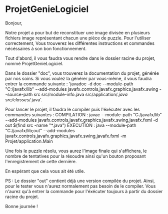# ProjetGenieLogiciel

Bonjour,

Notre projet a pour but de reconstituer une image divisée en plusieurs fichiers image représentant chacun une pièce de puzzle. Pour l'utiliser correctement,
Vous trouverez les différentes instructions et commandes nécéssaires à son bon fonctionnement.

Tout d'abord, il vous faudra vous rendre dans le dossier racine du projet, nommé ProjetGenieLogiciel.

Dans le dossier "doc", vous trouverez la documentation du projet, générée par nos soins. Si vous voulez la générer par vous-même, il vous faudra entrer la commande suivante : 'javadoc -d doc --module-path "C:/javafx/lib" --add-modules javafx.controls,javafx.graphics,javafx.swing --source-path src src/module-info.java src/application/*.java src/classes/*.java'.

Pour lancer le projet, il faudra le compiler puis l'éxécuter avec les commandes suivantes :
COMPILATION : javac --module-path "C:/javafx/lib" --add-modules javafx.controls,javafx.graphics,javafx.swing,javafx.fxml -d out $(find src -name "*.java")
EXECUTION : java --module-path "C:/javafx/lib;out" --add-modules javafx.controls,javafx.graphics,javafx.swing,javafx.fxml -m Projet/application.Main

Une fois le puzzle résolu, vous aurez l'image finale qui s'affichera, le nombre de tentatives pour la résoudre ainsi qu'un bouton proposant l'enregistrement de cette dernière.

En espérant que cela vous ait été utile.

PS : Le dossier "out" contient déjà une version compilée du projet. Ainsi, pour le tester vous n'aurez normalement pas besoin de le compiler. Vous n'aurez qu'à entrer la commande pour l'éxécuter toujours à partir du dossier racine du projet.

Bonne journée !
